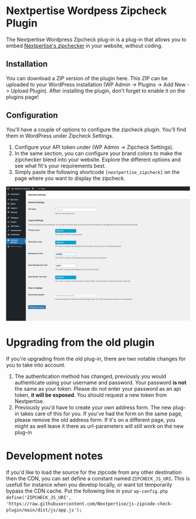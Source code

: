 # Nextpertise Wordpess Zipcheck Plugin
The Nextpertise Wordpress Zipcheck plug-in is a plug-in that allows you to embed [Nextpertise's zipchecker](https://nextpertise.nl/postcode-check/) in your website, without coding.

## Installation
You can download a ZIP version of the plugin here. This ZIP can be uploaded to your WordPress installation (WP Admin -> Plugins -> Add New -> Upload Plugin). After installing the plugin, don't forget to enable it on the plugins page!

## Configuration
You'll have a couple of options to configure the zipcheck plugin. You'll find them in WordPress under Zipcheck Settings.
1) Configure your API token under (WP Admin -> Zipcheck Settings). 
2) In the same section, you can configure your brand colors to make the zipchecker blend into your website. Explore the different options and see what fit's your requirements best.
3) Simply paste the following shortcode `[nextpertise_zipcheck]` on the page where you want to display the zipcheck.

![Example of the settings](./assets/img/screenshot.png "Settings Page")

# Upgrading from the old plugin
If you're upgrading from the old plug-in, there are two notable changes for you to take into account.
1) The authentication method has changed, previously you would authenticate using your username and password. Your password **is not** the same as your token. Please do not enter your password as an api token, **it will be exposed**. You should request a new token from Nextpertise.
2) Previously you'd have to create your own address form. The new plug-in takes care of this for you. If you've had the form on the same page, please remove the old address form. If it's on a different page, you might as well leave it there as url-parameters will still work on the new plug-in

# Development notes
If you'd like to load the source for the zipcode from any other destination then the CDN, you can set define a constant named `ZIPCHECK_JS_URI`. This is usefull for instance when you develop locally, or want tot temporarily bypass the CDN cache. Put the following line in your `wp-config.php`
`define('ZIPCHECK_JS_URI', 'https://raw.githubusercontent.com/Nextpertise/js-zipcode-check-plugin/main/dist/js/app.js');`